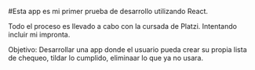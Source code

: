 #Esta app es mi primer prueba de desarrollo utilizando React. 

Todo el proceso es llevado a cabo con la cursada de Platzi. Intentando incluir mi impronta.

Objetivo: Desarrollar una app donde el usuario pueda crear su propia lista de chequeo, tildar lo cumplido, eliminaar lo que ya no usara.



